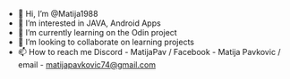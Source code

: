 - 👋 Hi, I’m @Matija1988
- 👀 I’m interested in JAVA, Android Apps
- 🌱 I’m currently learning on the Odin project
- 💞️ I’m looking to collaborate on learning projects
- 📫 How to reach me Discord - MatijaPav / Facebook - Matija Pavkovic / email - matijapavkovic74@gmail.com

<!---
Matija1988/Matija1988 is a ✨ special ✨ repository because its `README.md` (this file) appears on your GitHub profile.
You can click the Preview link to take a look at your changes.
--->
